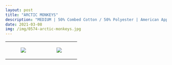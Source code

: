 ```yaml
---
layout: post
title: "ARCTIC MONKEYS"
description: "MEDIUM | 50% Combed Cotton / 50% Polyester | American Apparel"
date: 2021-03-08
img: /img/0574-arctic-monkeys.jpg
---
```




<table style="width:100%;"><tr><td style="vertical-align:top;">
      <figure class="tmblr-full" data-orig-height="2048" data-orig-width="1365" data-orig-src="https://concertshirts.netlify.app/shirts/0574/0574-01.jpg"><img src="https://64.media.tumblr.com/6af52b6d50519931e1e3378328b03201/faea2da0909784d1-e4/s540x810/6293012a0dd5f386378de103570b01b68ca13154.jpg" data-orig-height="2048" data-orig-width="1365" data-orig-src="https://concertshirts.netlify.app/shirts/0574/0574-01.jpg"/></figure></td>
    <td style="vertical-align:top;">
      <figure class="tmblr-full" data-orig-height="2048" data-orig-width="1365" data-orig-src="https://concertshirts.netlify.app/shirts/0574/0574-02.jpg"><img src="https://64.media.tumblr.com/f3f268b477d41cc05231a12f2cee2448/faea2da0909784d1-f2/s540x810/45891391bec4a9c77b7a88b10c95ba0720f987af.jpg" data-orig-height="2048" data-orig-width="1365" data-orig-src="https://concertshirts.netlify.app/shirts/0574/0574-02.jpg"/></figure></td>
  </tr></table>
